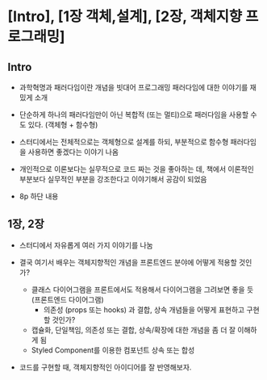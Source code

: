 # [Intro], [1장 객체,설계], [2장, 객체지향 프로그래밍]

## Intro

- 과학혁명과 패러다임이란 개념을 빗대어 프로그래밍 패러다임에 대한 이야기를 재밌게 소개
- 단순하게 하나의 패러다임만이 아닌 복합적 (또는 멀티)으로 패러다임을 사용할 수도 있다. (객체형 + 함수형)
- 스터디에서는 전체적으로는 객체형으로 설계를 하되, 부분적으로 함수형 패러다임을 사용하면 좋겠다는 이야기 나옴

- 개인적으로 이론보다는 실무적으로 코드 짜는 것을 좋아하는 데, 책에서 이론적인 부분보다 실무적인 부분을 강조한다고 이야기해서 공감이 되었음
- 8p 하단 내용

## 1장, 2장

- 스터디에서 자유롭게 여러 가지 이야기를 나눔
- 결국 여기서 배우는 객체지향적인 개념을 프론트엔드 분야에 어떻게 적용할 것인가?

  - 클래스 다이어그램을 프론트에서도 적용해서 다이어그램을 그려보면 좋을 듯 (프론트엔드 다이어그램)
    - 의존성 (props 또는 hooks) 과 결합, 상속 개념들을 어떻게 표현하고 구현할 것인가?
  - 캡슐화, 단일책임, 의존성 또는 결합, 상속/확장에 대한 개념을 좀 더 잘 이해하게 됨
  - Styled Component를 이용한 컴포넌트 상속 또는 합성

- 코드를 구현할 때, 객체지향적인 아이디어를 잘 반영해보자.

